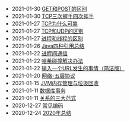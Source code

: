 - 2021-01-30 [GET和POST的区别](./doc/GET和POST的区别.md)
- 2021-01-30 [TCP三次握手四次挥手](./doc/TCP三次握手四次挥手.md)
- 2021-01-27 [TCP为什么可靠](./doc/TCP为什么可靠.md)
- 2021-01-27 [TCP和UDP的区别](./doc/TCP和UDP的区别.md)
- 2021-01-27 [进程和线程的区别](./doc/进程和线程的区别.md)
- 2021-01-26 [Java四种引用总结](./doc/Java四种引用总结.md)
- 2021-01-22 [进程间通信](./doc/进程间通信.md)
- 2021-01-22 [哈希碰撞解决办法](./doc/哈希碰撞解决办法.md)
- 2021-01-22 [输入一个URL发生的事情（简洁版）](./doc/输入一个URL发生的事情（简洁版）.md)
- 2021-01-20 [网络-五层协议](./doc/五层协议.md)
- 2021-01-15 [JVM内存管理与垃圾回收](./doc/JVM内存管理与垃圾回收.md)
- 2021-01-11 [数据库事务](./doc/数据库事务.md)
- 2021-01-11 [关系的三大范式](./doc/三大范式.md)
- 2020-12-27 [常见编码](./doc/常见编码.md)
- 2020-12-24 [2020年总结](./doc/2020年总结.md)
